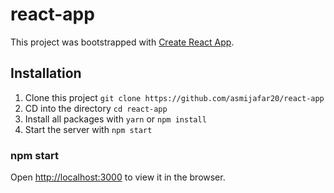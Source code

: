 # react-app
This project was bootstrapped with [Create React App](https://github.com/facebookincubator/create-react-app).


## Installation

1. Clone this project `git clone https://github.com/asmijafar20/react-app`
2. CD into the directory `cd react-app`
3. Install all packages with `yarn` or `npm install`
4. Start the server with `npm start`

### npm start
Open [http://localhost:3000](http://localhost:3000) to view it in the browser.
